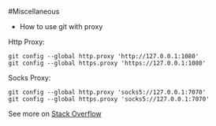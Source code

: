 #Miscellaneous

- How to use git with proxy

Http Proxy:

```
git config --global http.proxy 'http://127.0.0.1:1080'
git config --global https.proxy 'https://127.0.0.1:1080'
```

Socks Proxy:

```
git config --global http.proxy 'socks5://127.0.0.1:7070'
git config --global https.proxy 'socks5://127.0.0.1:7070'
```
See more on [Stack Overflow](http://stackoverflow.com/questions/783811/getting-git-to-work-with-a-proxy-server)
